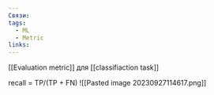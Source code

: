 ```yaml
---
Связи: 
tags:
  - ML
  - Metric
links:
---
```

[[Evaluation metric]] для [[classifiaction task]]

recall = TP/(TP + FN)
![[Pasted image 20230927114617.png]]